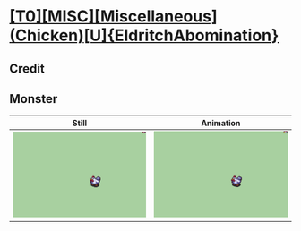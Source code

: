 # [\[T0\]\[MISC\]\[Miscellaneous\]\(Chicken\)\[U\]{EldritchAbomination}](../)

## Credit


	
## Monster

| Still | Animation |
| :---: | :-------: |
| ![Monster still](./Monster_000.png) | ![Monster animation](./Monster.gif) |
